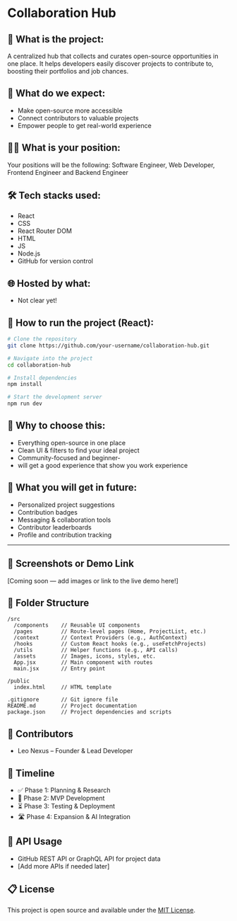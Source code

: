 # Collaboration Hub

## 📌 What is the project:
A centralized hub that collects and curates open-source opportunities in one place. It helps developers easily discover projects to contribute to, boosting their portfolios and job chances.

## 🎯 What do we expect:
- Make open-source more accessible
- Connect contributors to valuable projects
- Empower people to get real-world experience

## 🧑‍💻 What is your position:
Your positions will be the following: Software Engineer, Web Developer, Frontend Engineer and Backend Engineer

## 🛠 Tech stacks used:
- React
- CSS
- React Router DOM
- HTML
- JS
- Node.js
- GitHub for version control

## 🌐 Hosted by what:
- Not clear yet!

## 🚀 How to run the project (React):
```bash
# Clone the repository
git clone https://github.com/your-username/collaboration-hub.git

# Navigate into the project
cd collaboration-hub

# Install dependencies
npm install

# Start the development server
npm run dev
```

## 🤔 Why to choose this:
- Everything open-source in one place
- Clean UI & filters to find your ideal project
- Community-focused and beginner-
- will get a good experience that show you work experience

## 🌱 What you will get in future:
- Personalized project suggestions
- Contribution badges
- Messaging & collaboration tools
- Contributor leaderboards
- Profile and contribution tracking

---

## 📸 Screenshots or Demo Link
[Coming soon — add images or link to the live demo here!]

## 📁 Folder Structure
```text
/src
  /components    // Reusable UI components
  /pages         // Route-level pages (Home, ProjectList, etc.)
  /context       // Context Providers (e.g., AuthContext)
  /hooks         // Custom React hooks (e.g., useFetchProjects)
  /utils         // Helper functions (e.g., API calls)
  /assets        // Images, icons, styles, etc.
  App.jsx        // Main component with routes
  main.jsx       // Entry point

/public
  index.html     // HTML template

.gitignore       // Git ignore file
README.md        // Project documentation
package.json     // Project dependencies and scripts
```

## 🤝 Contributors
- Leo Nexus – Founder & Lead Developer

## 📅 Timeline
- ✅ Phase 1: Planning & Research
- 🚧 Phase 2: MVP Development
- ⏳ Phase 3: Testing & Deployment
- 🛣️ Phase 4: Expansion & AI Integration

## 🔗 API Usage
- GitHub REST API or GraphQL API for project data
- [Add more APIs if needed later]

## 📋 License
This project is open source and available under the [MIT License](LICENSE).